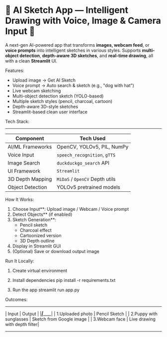 # 🎨 AI Sketch App — Intelligent Drawing with Voice, Image & Camera Input 🧠

A next-gen AI-powered app that transforms **images, webcam feed**, or **voice prompts** into intelligent sketches in various styles. Supports **multi-object detection**, **depth-aware 3D sketches**, and **real-time drawing**, all with a clean **Streamlit** UI.

Features:
- Upload image → Get AI Sketch
- Voice prompt → Auto search & sketch (e.g., "dog with hat")
- Live webcam sketching
- Multi-object detection sketch (YOLO-based)
- Multiple sketch styles (pencil, charcoal, cartoon)
- Depth-aware 3D-style sketches
- Streamlit-based clean user interface

Tech Stack:
________________________________________________________
| Component           | Tech Used                      |
|---------------------|-------------------------------|
| AI/ML Frameworks    | OpenCV, YOLOv5, PIL, NumPy     |
| Voice Input         | `speech_recognition`, `gTTS`   |
| Image Search        | `duckduckgo_search` API        |
| UI Framework        | `Streamlit`                    |
| 3D Depth Mapping    | `MiDaS` / `OpenCV` Depth utils |
| Object Detection    | YOLOv5 pretrained models       |

How It Works:
1. Choose Input**: Upload image / Webcam / Voice prompt
2. Detect Objects** (if enabled)
3. Sketch Generation**:
   - Pencil sketch
   - Charcoal effect
   - Cartoonized version
   - 3D Depth outline
4. Display in Streamlit GUI
5. (Optional) Save or download output image

Run It Locally:
1. Create virtual environment

2. Install dependencies
pip install -r requirements.txt

3. Run the app
streamlit run app.py

Outcomes:
____________________________________________________________
| Input                     |      Output                   |
|___________________________|_______________________________|
| 1.Uploaded photo          |  Pencil Sketch                |
| 2.Puppy with sunglasses   |  Sketch from Google image     |
| 3.Webcam face             | Live drawing with depth filter|
_____________________________________________________________
